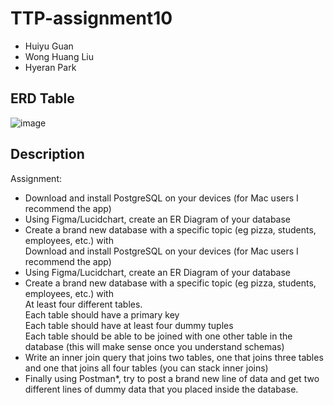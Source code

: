 # TTP-assignment10
<ul>
  <li>Huiyu Guan</li>
  <li>Wong Huang Liu</li>  
  <li>Hyeran Park</li>
</ul>


## ERD Table
![image](https://user-images.githubusercontent.com/91933327/150204971-900371d7-d7fc-4c8e-8000-8261e7e908b5.png)


## Description
Assignment:

<ul>
  <li>Download and install PostgreSQL on your devices (for Mac users I recommend the app) </li>
  <li>Using Figma/Lucidchart, create an ER Diagram of your database </li>
  <li>Create a brand new database with a specific topic (eg pizza, students, employees, etc.) with <br>
    Download and install PostgreSQL on your devices (for Mac users I recommend the app)
  </li>
  <li>Using Figma/Lucidchart, create an ER Diagram of your database</li>
  <li>Create a brand new database with a specific topic (eg pizza, students, employees, etc.) with 
  <br>At least four different tables.
  <br> Each table should have a primary key
  <br> Each table should have at least four dummy tuples
  <br> Each table should be able to be joined with one other table in the database (this will make sense once you understand schemas)
  </li>
  <li>Write an inner join query that joins two tables, one that joins three tables and one that joins all four tables (you can stack inner joins)</li>
  <li>Finally using Postman*, try to post a brand new line of data and get two different lines of dummy data that you placed inside the database.
</li>
</ul>
